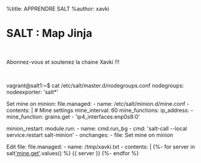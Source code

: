 %title: APPRENDRE SALT
%author: xavki


# SALT : Map Jinja

<br>

Abonnez-vous et soutenez la chaine Xavki !!!

<br>

vagrant@salt1:~$ cat /etc/salt/master.d/nodegroups.conf 
nodegroups:
  nodeexporter: 'salt*'



Set mine on minion:
  file.managed:
    - name: /etc/salt/minion.d/mine.conf
    - contents: |
        # Mine settings
        mine_interval: 60
        mine_functions:
          ip_address:
            - mine_function: grains.get
            - 'ip4_interfaces:enp0s8:0'

minion_restart:
  module.run:
    - name: cmd.run_bg
    - cmd: 'salt-call --local service.restart salt-minion'
    - onchanges:
      - file: Set mine on minion

Edit file:
  file.managed:
    - name: /tmp/xavki.txt
    - contents: |
        {%- for server in salt['mine.get'](tgt='nodeexporter',tgt_type='nodegroup',fun='ip_address').values() %}
          {{ server }}
        {%- endfor %}

